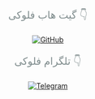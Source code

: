 </p>
<!-- GitHub Button with Text -->
<div style="margin-top: 20px; text-align: center;">
  <p style="color: #7f8c8d; font-size: 20px;">گیت هاب فلوکی 👇</p>
  <a href="https://github.com/FLOKI000/FLOKI000" target="_blank">
    <img src="https://img.shields.io/badge/GitHub-FLOKI000-181717?style=for-the-badge&logo=github&logoColor=white" alt="GitHub" style="transition: transform 0.1s ease-in-out;" onmouseover="this.style.transform='scale(1.3)'" onmouseout="this.style.transform='scale(1.3)'">
  </a>
</div>

<!-- Telegram Button with Text -->
<div style="margin-top: 20px; text-align: center;">
  <p style="color: #7f8c8d; font-size: 20px;">تلگرام فلوکی 👇</p>
  <a href="https://t.me/FLOKI000" target="_blank">
    <img src="https://img.shields.io/badge/Telegram-FLOKI000-1A8FCA?style=for-the-badge&logo=telegram&logoColor=white" alt="Telegram" style="transition: transform 0.1s ease-in-out;" onmouseover="this.style.transform='scale(1.3)'" onmouseout="this.style.transform='scale(1.3)'">
  </a>
</div>

<footer style="margin-top: 50px; text-align: center; color: #7f8c8d;">
